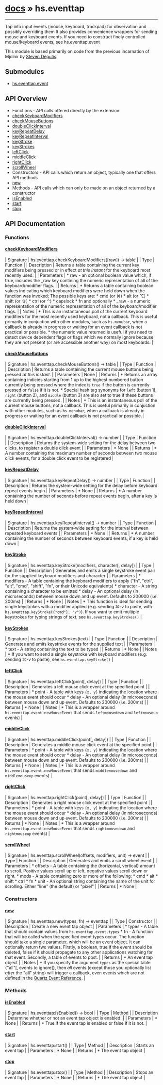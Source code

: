 # [docs](index.md) » hs.eventtap
---

Tap into input events (mouse, keyboard, trackpad) for observation and possibly overriding them
It also provides convenience wrappers for sending mouse and keyboard events. If you need to construct finely controlled mouse/keyboard events, see hs.eventtap.event

This module is based primarily on code from the previous incarnation of Mjolnir by [Steven Degutis](https://github.com/sdegutis/).

## Submodules
 * [hs.eventtap.event](hs.eventtap.event.md)

## API Overview
* Functions - API calls offered directly by the extension
* [checkKeyboardModifiers](#checkKeyboardModifiers)
* [checkMouseButtons](#checkMouseButtons)
* [doubleClickInterval](#doubleClickInterval)
* [keyRepeatDelay](#keyRepeatDelay)
* [keyRepeatInterval](#keyRepeatInterval)
* [keyStroke](#keyStroke)
* [keyStrokes](#keyStrokes)
* [leftClick](#leftClick)
* [middleClick](#middleClick)
* [rightClick](#rightClick)
* [scrollWheel](#scrollWheel)
* Constructors - API calls which return an object, typically one that offers API methods
* [new](#new)
* Methods - API calls which can only be made on an object returned by a constructor
* [isEnabled](#isEnabled)
* [start](#start)
* [stop](#stop)

## API Documentation

### Functions

#### [checkKeyboardModifiers](#checkKeyboardModifiers)
| Signature   | hs.eventtap.checkKeyboardModifiers([raw]) -> table  |
| Type        | Function |
| Description | Returns a table containing the current key modifiers being pressed or in effect *at this instant* for the keyboard most recently used. |
| Parameters |  * raw - an optional boolean value which, if true, includes the _raw key contining the numeric representation of all of the keyboard/modifier flags. | | Returns |  * Returns a table containing boolean values indicating which keyboard modifiers were held down when the function was invoked; The possible keys are:    * cmd (or ⌘)    * alt (or ⌥)    * shift (or ⇧)    * ctrl (or ⌃)    * capslock    * fn  and optionally    * _raw - a numeric representation of the numeric representation of all of the keyboard/modifier flags. | | Notes |  * This is an instantaneous poll of the current keyboard modifiers for the most recently used keyboard, not a callback.  This is useful primarily in conjuction with other modules, such as `hs.menubar`, when a callback is already in progress or waiting for an event callback is not practical or possible. * the numeric value returned is useful if you need to detect device dependent flags or flags which we normally ignore because they are not present (or are accessible another way) on most keyboards. | 
#### [checkMouseButtons](#checkMouseButtons)
| Signature   | hs.eventtap.checkMouseButtons() -> table  |
| Type        | Function |
| Description | Returns a table containing the current mouse buttons being pressed *at this instant*. |
| Parameters |  None | | Returns |  * Returns an array containing indicies starting from 1 up to the highest numbered button currently being pressed where the index is `true` if the button is currently pressed or `false` if it is not. * Special hash tag synonyms for `left` (button 1), `right` (button 2), and `middle` (button 3) are also set to true if these buttons are currently being pressed. | | Notes |  * This is an instantaneous poll of the current mouse buttons, not a callback.  This is useful primarily in conjuction with other modules, such as `hs.menubar`, when a callback is already in progress or waiting for an event callback is not practical or possible. | 
#### [doubleClickInterval](#doubleClickInterval)
| Signature   | hs.eventtap.doubleClickInterval() -> number  |
| Type        | Function |
| Description | Returns the system-wide setting for the delay between two clicks, to register a double click event |
| Parameters |  * None | | Returns |  * A number containing the maximum number of seconds between two mouse click events, for a double click event to be registered | 
#### [keyRepeatDelay](#keyRepeatDelay)
| Signature   | hs.eventtap.keyRepeatDelay() -> number  |
| Type        | Function |
| Description | Returns the system-wide setting for the delay before keyboard repeat events begin |
| Parameters |  * None | | Returns |  * A number containing the number of seconds before repeat events begin, after a key is held down | 
#### [keyRepeatInterval](#keyRepeatInterval)
| Signature   | hs.eventtap.keyRepeatInterval() -> number  |
| Type        | Function |
| Description | Returns the system-wide setting for the interval between repeated keyboard events |
| Parameters |  * None | | Returns |  * A number containing the number of seconds between keyboard events, if a key is held down | 
#### [keyStroke](#keyStroke)
| Signature   | hs.eventtap.keyStroke(modifiers, character[, delay])  |
| Type        | Function |
| Description | Generates and emits a single keystroke event pair for the supplied keyboard modifiers and character |
| Parameters |  * modifiers - A table containing the keyboard modifiers to apply ("fn", "ctrl", "alt", "cmd", "shift", "fn", or their Unicode equivalents) * character - A string containing a character to be emitted * delay - An optional delay (in microseconds) between mouse down and up event. Defaults to 200000 (i.e. 200ms) | | Returns |  * None | | Notes |  * This function is ideal for sending single keystrokes with a modifier applied (e.g. sending ⌘-v to paste, with `hs.eventtap.keyStroke({"cmd"}, "v")`). If you want to emit multiple keystrokes for typing strings of text, see `hs.eventtap.keyStrokes()` | 
#### [keyStrokes](#keyStrokes)
| Signature   | hs.eventtap.keyStrokes(text)  |
| Type        | Function |
| Description | Generates and emits keystroke events for the supplied text |
| Parameters |  * text - A string containing the text to be typed | | Returns |  * None | | Notes |  * If you want to send a single keystroke with keyboard modifiers (e.g. sending ⌘-v to paste), see `hs.eventtap.keyStroke()` | 
#### [leftClick](#leftClick)
| Signature   | hs.eventtap.leftClick(point[, delay])  |
| Type        | Function |
| Description | Generates a left mouse click event at the specified point |
| Parameters |  * point - A table with keys `{x, y}` indicating the location where the mouse event should occur * delay - An optional delay (in microseconds) between mouse down and up event. Defaults to 200000 (i.e. 200ms) | | Returns |  * None | | Notes |  * This is a wrapper around `hs.eventtap.event.newMouseEvent` that sends `leftmousedown` and `leftmouseup` events) | 
#### [middleClick](#middleClick)
| Signature   | hs.eventtap.middleClick(point[, delay])  |
| Type        | Function |
| Description | Generates a middle mouse click event at the specified point |
| Parameters |  * point - A table with keys `{x, y}` indicating the location where the mouse event should occur * delay - An optional delay (in microseconds) between mouse down and up event. Defaults to 200000 (i.e. 200ms) | | Returns |  * None | | Notes |  * This is a wrapper around `hs.eventtap.event.newMouseEvent` that sends `middlemousedown` and `middlemouseup` events) | 
#### [rightClick](#rightClick)
| Signature   | hs.eventtap.rightClick(point[, delay])  |
| Type        | Function |
| Description | Generates a right mouse click event at the specified point |
| Parameters |  * point - A table with keys `{x, y}` indicating the location where the mouse event should occur * delay - An optional delay (in microseconds) between mouse down and up event. Defaults to 200000 (i.e. 200ms) | | Returns |  * None | | Notes |  * This is a wrapper around `hs.eventtap.event.newMouseEvent` that sends `rightmousedown` and `rightmouseup` events) | 
#### [scrollWheel](#scrollWheel)
| Signature   | hs.eventtap.scrollWheel(offsets, modifiers, unit) -> event  |
| Type        | Function |
| Description | Generates and emits a scroll wheel event |
| Parameters |  * offsets - A table containing the {horizontal, vertical} amount to scroll. Positive values scroll up or left, negative values scroll down or right. * mods - A table containing zero or more of the following:  * cmd  * alt  * shift  * ctrl  * fn * unit - An optional string containing the name of the unit for scrolling. Either "line" (the default) or "pixel" | | Returns |  * None | 
### Constructors

#### [new](#new)
| Signature   | hs.eventtap.new(types, fn) -> eventtap  |
| Type        | Constructor |
| Description | Create a new event tap object |
| Parameters |  * types - A table that should contain values from `hs.eventtap.event.types` * fn - A function that will be called when the specified event types occur. The function should take a single parameter, which will be an event object. It can optionally return two values. Firstly, a boolean, true if the event should be deleted, false if it should propagate to any other applications watching for that event. Secondly, a table of events to post. | | Returns |  * An event tap object | | Notes |  * If you specify the argument `types` as the special table {"all"[, events to ignore]}, then *all* events (except those you optionally list *after* the "all" string) will trigger a callback, even events which are not defined in the [Quartz Event Reference](https://developer.apple.com/library/mac/documentation/Carbon/Reference/QuartzEventServicesRef/Reference/reference.html). | 
### Methods

#### [isEnabled](#isEnabled)
| Signature   | hs.eventtap:isEnabled() -> bool  |
| Type        | Method |
| Description | Determine whether or not an event tap object is enabled. |
| Parameters |  * None | | Returns |  * True if the event tap is enabled or false if it is not. | 
#### [start](#start)
| Signature   | hs.eventtap:start()  |
| Type        | Method |
| Description | Starts an event tap |
| Parameters |  * None | | Returns |  * The event tap object | 
#### [stop](#stop)
| Signature   | hs.eventtap:stop()  |
| Type        | Method |
| Description | Stops an event tap |
| Parameters |  * None | | Returns |  * The event tap object | 